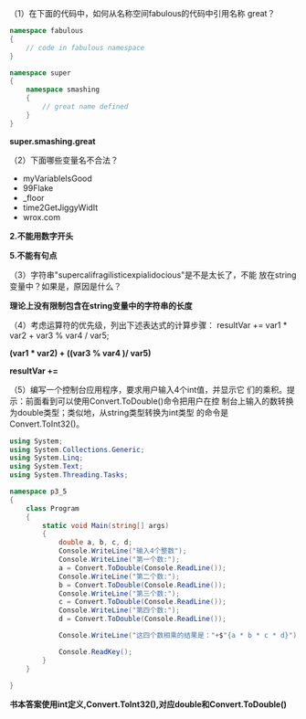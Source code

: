 （1）在下面的代码中，如何从名称空间fabulous的代码中引用名称 great？ 

~~~c#
namespace fabulous
{ 
	// code in fabulous namespace 
} 

namespace super 
{ 
	namespace smashing 
	{ 
		// great name defined 
	} 
} 
~~~

**super.smashing.great**



（2）下面哪些变量名不合法？ 

+ myVariableIsGood 
+ 99Flake 
+ _floor 
+ time2GetJiggyWidIt 
+ wrox.com 

**2.不能用数字开头**

**5.不能有句点**



（3）字符串"supercalifragilisticexpialidocious"是不是太长了，不能 放在string变量中？如果是，原因是什么？ 

**理论上没有限制包含在string变量中的字符串的长度**



（4）考虑运算符的优先级，列出下述表达式的计算步骤： resultVar += var1 * var2 + var3 % var4 / var5; 

**(var1 * var2) + ((var3 % var4 )/ var5)**

**resultVar +=**



（5）编写一个控制台应用程序，要求用户输入4个int值，并显示它 们的乘积。提示：前面看到可以使用Convert.ToDouble()命令把用户在控 制台上输入的数转换为double类型；类似地，从string类型转换为int类型 的命令是Convert.ToInt32()。

~~~c#
using System;
using System.Collections.Generic;
using System.Linq;
using System.Text;
using System.Threading.Tasks;

namespace p3_5
{
    class Program
    {
        static void Main(string[] args)
        {
            double a, b, c, d;
            Console.WriteLine("输入4个整数");
            Console.WriteLine("第一个数:");
            a = Convert.ToDouble(Console.ReadLine());
            Console.WriteLine("第二个数:");
            b = Convert.ToDouble(Console.ReadLine());
            Console.WriteLine("第三个数:");
            c = Convert.ToDouble(Console.ReadLine());
            Console.WriteLine("第四个数:");
            d = Convert.ToDouble(Console.ReadLine());

            Console.WriteLine("这四个数相乘的结果是："+$"{a * b * c * d}");

            Console.ReadKey();
        }
    }
    
}

~~~

**书本答案使用int定义,Convert.ToInt32(),对应double和Convert.ToDouble()**

